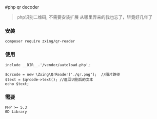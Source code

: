 #php qr decoder 
> php识别二维码, 不需要安装扩展 从哪里弄来的我也忘了，毕竟好几年了

### 安装
`composer require zxing/qr-reader`

### 使用
```
include __DIR__.'/vendor/autoload.php';

$qrcode = new \Zxing\QrReader('./qr.png');  //图片路径
$text = $qrcode->text(); //返回识别后的文本
echo $text;
```

### 需要
```
PHP >= 5.3
GD Library
```
